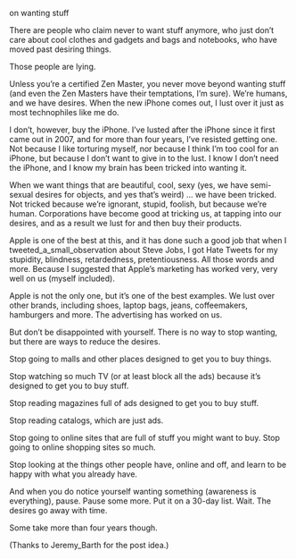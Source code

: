 on wanting stuff

There are people who claim never to want stuff anymore, who just don’t care
about cool clothes and gadgets and bags and notebooks, who have moved past
desiring things.

Those people are lying.

Unless you’re a certified Zen Master, you never move beyond wanting stuff (and
even the Zen Masters have their temptations, I’m sure). We’re humans, and we
have desires. When the new iPhone comes out, I lust over it just as most
technophiles like me do.

I don’t, however, buy the iPhone. I’ve lusted after the iPhone since it first
came out in 2007, and for more than four years, I’ve resisted getting one. Not
because I like torturing myself, nor because I think I’m too cool for an
iPhone, but because I don’t want to give in to the lust. I know I don’t need
the iPhone, and I know my brain has been tricked into wanting it.

When we want things that are beautiful, cool, sexy (yes, we have semi-sexual
desires for objects, and yes that’s weird) … we have been tricked. Not tricked
because we’re ignorant, stupid, foolish, but because we’re human. Corporations
have become good at tricking us, at tapping into our desires, and as a result
we lust for and then buy their products.

Apple is one of the best at this, and it has done such a good job that when I
tweeted_a_small_observation about Steve Jobs, I got Hate Tweets for my
stupidity, blindness, retardedness, pretentiousness. All those words and more.
Because I suggested that Apple’s marketing has worked very, very well on us
(myself included).

Apple is not the only one, but it’s one of the best examples. We lust over
other brands, including shoes, laptop bags, jeans, coffeemakers, hamburgers and
more. The advertising has worked on us.

But don’t be disappointed with yourself. There is no way to stop wanting, but
there are ways to reduce the desires.

Stop going to malls and other places designed to get you to buy things.

Stop watching so much TV (or at least block all the ads) because it’s designed
to get you to buy stuff.

Stop reading magazines full of ads designed to get you to buy stuff.

Stop reading catalogs, which are just ads.

Stop going to online sites that are full of stuff you might want to buy. Stop
going to online shopping sites so much.

Stop looking at the things other people have, online and off, and learn to be
happy with what you already have.

And when you do notice yourself wanting something (awareness is everything),
pause. Pause some more. Put it on a 30-day list. Wait. The desires go away with
time.

Some take more than four years though.

(Thanks to Jeremy_Barth for the post idea.)
